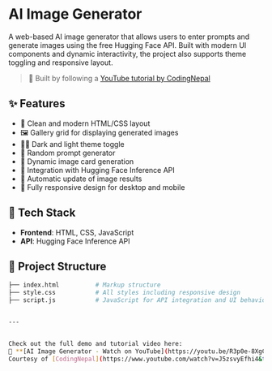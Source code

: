 # AI Image Generator

A web-based AI image generator that allows users to enter prompts and generate images using the free Hugging Face API. Built with modern UI components and dynamic interactivity, the project also supports theme toggling and responsive layout.

> 🔧 Built by following a [YouTube tutorial by CodingNepal](https://www.youtube.com/watch?v=J5zsvyEfhi4&t=2974s&ab_channel=CodingNepal)

## ✨ Features

- 🎨 Clean and modern HTML/CSS layout  
- 🖼️ Gallery grid for displaying generated images  
- 🌙🌞 Dark and light theme toggle  
- 🎲 Random prompt generator  
- 📸 Dynamic image card generation  
- 🤖 Integration with Hugging Face Inference API  
- 🔄 Automatic update of image results  
- 📱 Fully responsive design for desktop and mobile

## 🚀 Tech Stack

- **Frontend**: HTML, CSS, JavaScript  
- **API**: Hugging Face Inference API

## 📂 Project Structure

```bash
├── index.html          # Markup structure
├── style.css           # All styles including responsive design
├── script.js           # JavaScript for API integration and UI behavior


---


Check out the full demo and tutorial video here:  
🎥 **[AI Image Generator - Watch on YouTube](https://youtu.be/R3p0e-8XgCY)**  
Courtesy of [CodingNepal](https://www.youtube.com/watch?v=J5zsvyEfhi4&t=2974s&ab_channel=CodingNepal)


